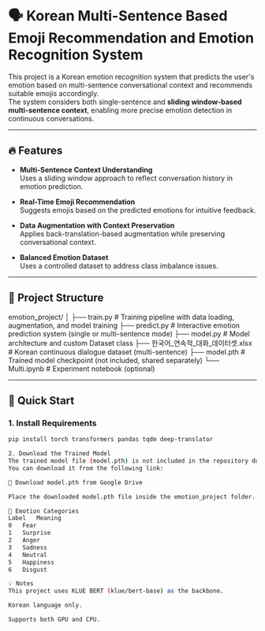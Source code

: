 # 🗣️ Korean Multi-Sentence Based Emoji Recommendation and Emotion Recognition System

This project is a Korean emotion recognition system that predicts the user's emotion based on multi-sentence conversational context and recommends suitable emojis accordingly.  
The system considers both single-sentence and **sliding window-based multi-sentence context**, enabling more precise emotion detection in continuous conversations.

---

## 🔥 Features

- **Multi-Sentence Context Understanding**  
  Uses a sliding window approach to reflect conversation history in emotion prediction.

- **Real-Time Emoji Recommendation**  
  Suggests emojis based on the predicted emotions for intuitive feedback.

- **Data Augmentation with Context Preservation**  
  Applies back-translation-based augmentation while preserving conversational context.

- **Balanced Emotion Dataset**  
  Uses a controlled dataset to address class imbalance issues.

---

## 📁 Project Structure
emotion_project/
│
├── train.py # Training pipeline with data loading, augmentation, and model training
├── predict.py # Interactive emotion prediction system (single or multi-sentence mode)
├── model.py # Model architecture and custom Dataset class
├── 한국어_연속적_대화_데이터셋.xlsx # Korean continuous dialogue dataset (multi-sentence)
├── model.pth # Trained model checkpoint (not included, shared separately)
└── Multi.ipynb # Experiment notebook (optional)

---

## 🚀 Quick Start

### 1. Install Requirements

```bash
pip install torch transformers pandas tqdm deep-translator

2. Download the Trained Model
The trained model file (model.pth) is not included in the repository due to size limitations.
You can download it from the following link:

🔗 Download model.pth from Google Drive

Place the downloaded model.pth file inside the emotion_project folder.

🎯 Emotion Categories
Label	Meaning
0	Fear
1	Surprise
2	Anger
3	Sadness
4	Neutral
5	Happiness
6	Disgust

💡 Notes
This project uses KLUE BERT (klue/bert-base) as the backbone.

Korean language only.

Supports both GPU and CPU.




